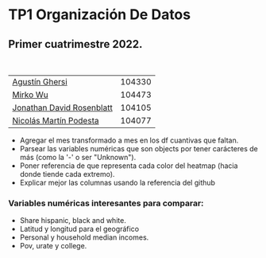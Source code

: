 # TP1 Organización De Datos

## Primer cuatrimestre 2022.

<br/>

|                                                    |        |
|----------------------------------------------------|--------|
| [Agustín Ghersi](agusghersi@gmail.com)             | 104330 |
| [Mirko Wu](mwu@fi.uba.ar)                          | 104473 |
| [Jonathan David Rosenblatt](jrosenblatt@fi.uba.ar) | 104105 |
| [Nicolás Martín Podesta](npodesta@fi.uba.ar)       | 104077 |

- Agregar el mes transformado a mes en los df cuantivas que faltan.
- Parsear las variables numéricas que son objects por tener carácteres de más (como la '-' o ser "Unknown").
- Poner referencia de que representa cada color del heatmap (hacia donde tiende cada extremo).
- Explicar mejor las columnas usando la referencia del github

### Variables numéricas interesantes para comparar:

- Share hispanic, black and white.
- Latitud y longitud para el geográfico
- Personal y household median incomes.
- Pov, urate y college.

